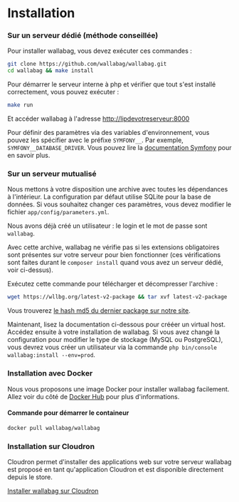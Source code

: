 # Installation

### Sur un serveur dédié (méthode conseillée)

Pour installer wallabag, vous devez exécuter ces commandes :

```bash
git clone https://github.com/wallabag/wallabag.git
cd wallabag && make install
```

Pour démarrer le serveur interne à php et vérifier que tout s'est
installé correctement, vous pouvez exécuter :

```bash
make run
```

Et accéder wallabag à l'adresse <http://lipdevotreserveur:8000>

Pour définir des paramètres via des variables d'environnement, vous
pouvez les spécifier avec le préfixe `SYMFONY__`. Par exemple,
`SYMFONY__DATABASE_DRIVER`. Vous pouvez lire la [documentation
Symfony](http://symfony.com/doc/current/cookbook/configuration/external_parameters.html)
pour en savoir plus.

### Sur un serveur mutualisé

Nous mettons à votre disposition une archive avec toutes les dépendances
à l'intérieur. La configuration par défaut utilise SQLite pour la base
de données. Si vous souhaitez changer ces paramètres, vous devez
modifier le fichier `app/config/parameters.yml`.

Nous avons déjà créé un utilisateur : le login et le mot de passe sont
`wallabag`.

Avec cette archive, wallabag ne vérifie pas si les extensions
obligatoires sont présentes sur votre serveur pour bien fonctionner (ces
vérifications sont faites durant le `composer install` quand vous avez
un serveur dédié, voir ci-dessus).

Exécutez cette commande pour télécharger et décompresser l'archive :

```bash
wget https://wllbg.org/latest-v2-package && tar xvf latest-v2-package
```

Vous trouverez [le hash md5 du dernier package sur notre
site](https://static.wallabag.org/releases/).

Maintenant, lisez la documentation ci-dessous pour crééer un virtual
host. Accédez ensuite à votre installation de wallabag. Si vous avez
changé la configuration pour modifier le type de stockage (MySQL ou
PostgreSQL), vous devrez vous créer un utilisateur via la commande
`php bin/console wallabag:install --env=prod`.

### Installation avec Docker

Nous vous proposons une image Docker pour installer wallabag facilement.
Allez voir du côté de [Docker
Hub](https://hub.docker.com/r/wallabag/wallabag/) pour plus
d'informations.

#### Commande pour démarrer le containeur

```bash
docker pull wallabag/wallabag
```

### Installation sur Cloudron

Cloudron permet d'installer des applications web sur votre serveur
wallabag est proposé en tant qu'application Cloudron et est disponible
directement depuis le store.

[Installer wallabag sur
Cloudron](https://cloudron.io/store/org.wallabag.cloudronapp.html)
